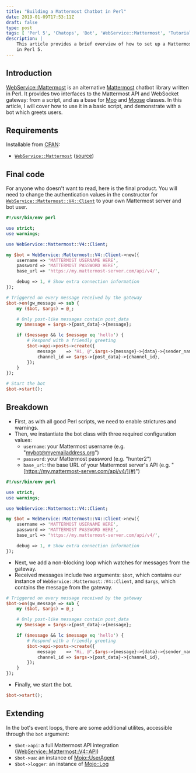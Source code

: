 ```yaml
---
title: "Building a Mattermost Chatbot in Perl"
date: 2019-01-09T17:53:11Z
draft: false
type: post
tags: [ 'Perl 5', 'Chatops', 'Bot', 'WebService::Mattermost', 'Tutorial' ]
description: |
    This article provides a brief overview of how to set up a Mattermost chatbot
    in Perl 5.
---
```


## Introduction

[WebService::Mattermost](https://metacpan.org/pod/WebService::Mattermost) is an
alternative [Mattermost](https://mattermost.com/) chatbot library written in
Perl. It provides two interfaces to the Mattermost API and WebSocket gateway:
from a script, and as a base for [Moo](https://metacpan.org/pod/Moo) and
[Moose](https://metacpan.org/pod/Moose) classes. In this article, I will cover
how to use it in a basic script, and demonstrate with a bot which greets users.

## Requirements

Installable from [CPAN](https://www.cpan.org/):

* [`WebService::Mattermost`](https://metacpan.org/pod/WebService::Mattermost)
  ([source](https://git.netsplit.uk/mike/webservice-mattermost))

## Final code

For anyone who doesn't want to read, here is the final product. You will need to
change the authentication values in the constructor for
[`WebService::Mattermost::V4::Client`](https://metacpan.org/pod/WebService::Mattermost::V4::Client)
to your own Mattermost server and bot user.

```perl
#!/usr/bin/env perl

use strict;
use warnings;

use WebService::Mattermost::V4::Client;

my $bot = WebService::Mattermost::V4::Client->new({
    username => 'MATTERMOST USERNAME HERE',
    password => 'MATTERMOST PASSWORD HERE',
    base_url => 'https://my.mattermost-server.com/api/v4/',

    debug => 1, # Show extra connection information
});

# Triggered on every message received by the gateway
$bot->on(gw_message => sub {
    my ($bot, $args) = @_;

    # Only post-like messages contain post_data
    my $message = $args->{post_data}->{message};

    if ($message && lc $message eq 'hello') {
        # Respond with a friendly greeting
        $bot->api->posts->create({
            message    => 'Hi, @'.$args->{message}->{data}->{sender_name},
            channel_id => $args->{post_data}->{channel_id},
        });
    }
});

# Start the bot
$bot->start();
```

## Breakdown

* First, as with all good Perl scripts, we need to enable strictures and
  warnings.
* Then, we instantiate the bot class with three required configuration values:
    - `username`: your Mattermost username (e.g. "mybot@myemailaddress.org")
    - `password`: your Mattermost password (e.g. "hunter2")
    - `base_url`: the base URL of your Mattermost server's API (e.g.
      "[https://my.mattermost-server.com/api/v4/](#)")

```perl
#!/usr/bin/env perl

use strict;
use warnings;

use WebService::Mattermost::V4::Client;

my $bot = WebService::Mattermost::V4::Client->new({
    username => 'MATTERMOST USERNAME HERE',
    password => 'MATTERMOST PASSWORD HERE',
    base_url => 'https://my.mattermost-server.com/api/v4/',

    debug => 1, # Show extra connection information
});
```

* Next, we add a non-blocking loop which watches for messages from the gateway.
* Received messages include two arguments: `$bot`, which contains our instance
  of `WebService::Mattermost::V4::Client`, and `$args`, which contains the
  message from the gateway.

```perl
# Triggered on every message received by the gateway
$bot->on(gw_message => sub {
    my ($bot, $args) = @_;

    # Only post-like messages contain post_data
    my $message = $args->{post_data}->{message};

    if ($message && lc $message eq 'hello') {
        # Respond with a friendly greeting
        $bot->api->posts->create({
            message    => 'Hi, @'.$args->{message}->{data}->{sender_name},
            channel_id => $args->{post_data}->{channel_id},
        });
    }
});
```

* Finally, we start the bot.

```perl
$bot->start();
```

## Extending

In the bot's event loops, there are some additional utilites, accessible through
the `bot` argument:

- `$bot->api`: a full Mattermost API integration
  ([WebService::Mattermost::V4::API](https://metacpan.org/pod/WebService::Mattermost::V4::API))
- `$bot->ua`: an instance of [Mojo::UserAgent](https://metacpan.org/pod/Mojo::UserAgent)
- `$bot->logger`: an instance of [Mojo::Log](https://metacpan.org/pod/Mojo::Log)

